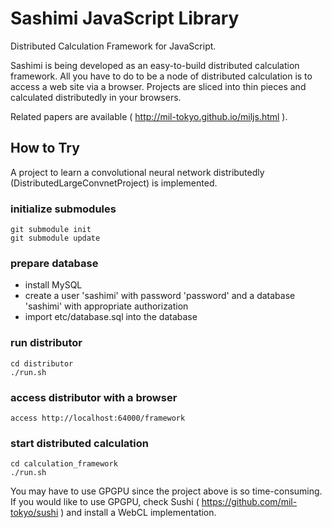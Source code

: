 # Sashimi JavaScript Library
Distributed Calculation Framework for JavaScript.

Sashimi is being developed as an easy-to-build distributed calculation framework. All you have to do to be a node of distributed calculation is to access a web site via a browser. Projects are sliced into thin pieces and calculated distributedly in your browsers.

Related papers are available ( http://mil-tokyo.github.io/miljs.html ).

## How to Try
A project to learn a convolutional neural network distributedly (DistributedLargeConvnetProject) is implemented. 

### initialize submodules
	git submodule init
	git submodule update

### prepare database
+ install MySQL
+ create a user 'sashimi' with password 'password' and a database 'sashimi' with appropriate authorization
+ import etc/database.sql into the database

### run distributor
	cd distributor
	./run.sh

### access distributor with a browser
	access http://localhost:64000/framework

### start distributed calculation
	cd calculation_framework
	./run.sh

You may have to use GPGPU since the project above is so time-consuming.
If you would like to use GPGPU, check Sushi ( https://github.com/mil-tokyo/sushi ) and install a WebCL implementation.
